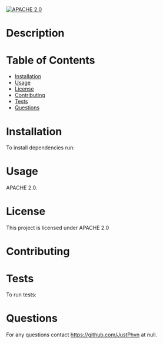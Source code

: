 # 
  [![APACHE 2.0](https://img.shields.io/badge/License-Apache%202.0-blue.svg)](https://www.apache.org/licenses/LICENSE-2.0.txt)
  # Description
  
  # Table of Contents
  * [Installation](#installation)
  * [Usage](#usage)
  * [License](#license)
  * [Contributing](#contributing)
  * [Tests](#tests)
  * [Questions](#questions)
  # Installation
  To install dependencies run:
  
        
  
  # Usage
  APACHE 2.0.
  # License
  This project is licensed under APACHE 2.0
  # Contributing
  
  # Tests
  To run tests:
  
        
  
  # Questions

  For any questions contact https://github.com/JustPhvn at null.
  